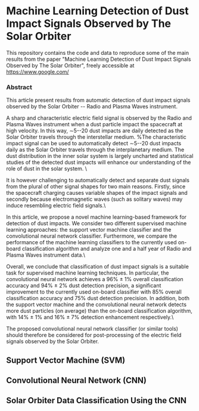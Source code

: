 # Machine Learning Detection of Dust Impact Signals Observed by The Solar Orbiter
This repository contains the code and data to reproduce some of the main results from the paper "Machine Learning Detection of Dust Impact Signals Observed by The Solar Orbiter", freely accessible at https://www.google.com/

### Abstract
This article present results from automatic detection of dust impact signals observed by the Solar Orbiter -- Radio and Plasma Waves instrument. 

A sharp and characteristic electric field signal is observed by the Radio and Plasma Waves instrument when a dust particle impact the spacecraft at high velocity. In this way, $\sim$5--20 dust impacts are daily detected as the Solar Orbiter travels through the interstellar medium. %The characteristic impact signal can be used to automatically detect $\sim$5--20 dust impacts daily as the Solar Orbiter travels through the interplanetary medium. 
The dust distribution in the inner solar system is largely uncharted and statistical studies of the detected dust impacts will enhance our understanding of the role of dust in the solar system. \\

It is however challenging to automatically detect and separate dust signals from the plural of other signal shapes for two main reasons. Firstly, since the spacecraft charging causes variable shapes of the impact signals and secondly because electromagnetic waves (such as solitary waves) may induce resembling electric field signals.\\

In this article, we propose a novel machine learning-based framework for detection of dust impacts. We consider two different supervised machine learning approaches: the support vector machine classifier and the convolutional neural network classifier. Furthermore, we compare the performance of the machine learning classifiers to the currently used on-board classification algorithm and analyze one and a half year of Radio and Plasma Waves instrument data.\\

Overall, we conclude that classification of dust impact signals is a suitable task for supervised machine learning techniques. In particular, the convolutional neural network achieves a 96\% $\pm$ 1\% overall classification accuracy and 94\% $\pm$ 2\% dust detection precision, a significant improvement to the currently used on-board classifier with 85\% overall classification accuracy and 75\% dust detection precision. In addition, both the support vector machine and the convolutional neural network detects more dust particles (on average) than the on-board classification algorithm, with 14\% $\pm$ 1\% and 16\% $\pm$ 7\% detection enhancement respectively.\\

The proposed convolutional neural network classifier (or similar tools) should therefore be considered for post-processing of the electric field signals observed by the Solar Orbiter.  

## Support Vector Machine (SVM) 

## Convolutional Neural Network (CNN)

## Solar Orbiter Data Classification Using the CNN 
